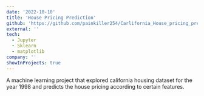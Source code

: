 ```yaml
---
date: '2022-10-10'
title: 'House Pricing Prediction'
github: 'https://github.com/painkiller254/Carlifornia_House_pricing_prediction.git'
external: ''
tech:
  - Jupyter
  - Sklearn
  - matplotlib
company: ''
showInProjects: true
---
```


A machine learning project that explored california housing dataset for the year 1998 and predicts the house pricing according to certain features.
